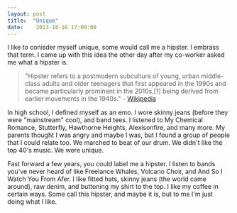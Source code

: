 ```yaml
---
layout: post
title:  "Unique"
date:    2013-10-16 17:00:00
---
```


I like to conisder myself unique, some would call me a hipster. I embrass that term. I came up with this idea the other day after my co-worker asked me what a hipster is.

> "Hipster refers to a postmodern subculture of young, urban middle-class adults and older teenagers that first appeared in the 1990s and became particularly prominent in the 2010s,[1] being derived from earlier movements in the 1940s." - [Wikipedia][wiki]

In high school, I defined myself as an emo. I wore skinny jeans (before they were "mainstream" cool), and band tees. I listened to My Chemical Romance, Stutterfly, Hawthorne Heights, Alexisonfire, and many more. My parents thought I was angry and maybe I was, but I found a group of people that I could relate too. We marched to beat of our drum. We didn't like the top 40's music. We were unique.

Fast forward a few years, you could label me a hipster. I listen to bands you've never heard of like Freelance Whales, Volcano Choir, and And So I Watch You From Afer. I like fitted hats, skinny jeans (the world came around), raw denim, and buttoning my shirt to the top. I like my coffee in certain ways. Some call this hipster, and maybe it is, but to me I'm just doing what I like. 

[wiki]: http://en.wikipedia.org/wiki/Hipster_(contemporary_subculture)
